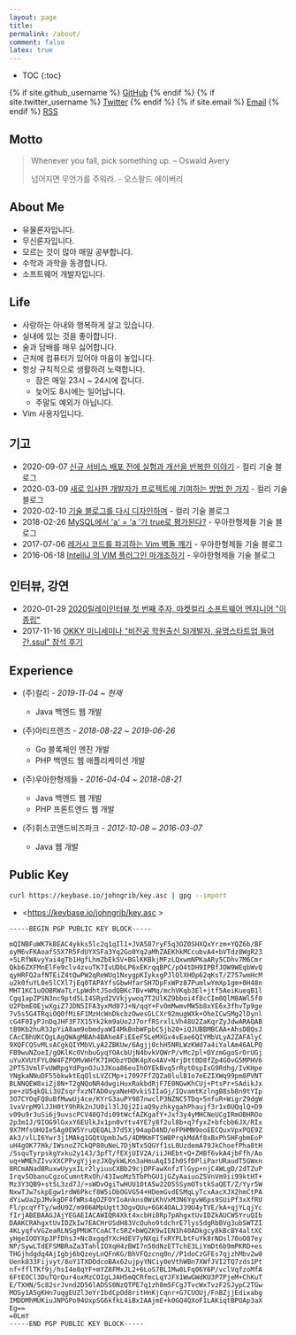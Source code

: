 ```yaml
---
layout: page
title:
permalink: /about/
comment: false
latex: true
---
```

* TOC
{:toc}

<div class="contact">
{% if site.github_username %}
        <a href="https://github.com/{{ site.github_username }}">GitHub</a>
{% endif %}
{% if site.twitter_username %}
        <a href="https://twitter.com/{{ site.twitter_username }}">Twitter</a>
{% endif %}
{% if site.email %}
        <a href="mailto:{{ site.email }}">Email</a>
{% endif %}
        <a href="{{ "/feed.xml" | prepend: site.baseurl }}">RSS</a>
</div>

## Motto

> Whenever you fall, pick something up. – Oswald Avery
>
> 넘어지면 무언가를 주워라. - 오스왈드 에이버리


## About Me

* 유물론자입니다.
* 무신론자입니다.
* 모르는 것이 많아 매일 공부합니다.
* 수학과 과학을 동경합니다.
* 소프트웨어 개발자입니다.

## Life

* 사랑하는 아내와 행복하게 살고 있습니다.
* 실내에 있는 것을 좋아합니다.
* 술과 담배를 매우 싫어합니다.
* 근처에 컴퓨터가 있어야 마음이 놓입니다.
* 항상 규칙적으로 생활하려 노력합니다.
    * 잠은 매일 23시 ~ 24시에 잡니다.
    * 늦어도 8시에는 일어납니다.
    * 주말도 예외가 아닙니다.
* Vim 사용자입니다.

## 기고

* 2020-09-07 [신규 서비스 배포 전에 실험과 개선을 반복한 이야기]( https://helloworld.kurly.com/blog/vsms-performance-experiment/ ) - 컬리 기술 블로그
* 2020-03-09 [새로 입사한 개발자가 프로젝트에 기여하는 방법 한 가지]( https://helloworld.kurly.com/blog/fix-style-with-command/ ) - 컬리 기술 블로그
* 2020-02-10 [기술 블로그를 다시 디자인하며]( https://helloworld.kurly.com/blog/redesign-tech-blog/ ) - 컬리 기술 블로그
* 2018-02-26 [MySQL에서 'a' = 'a '가 true로 평가된다?]( https://woowabros.github.io/study/2018/02/26/mysql-char-comparison.html ) - 우아한형제들 기술 블로그
* 2017-07-06 [레거시 코드를 파괴하는 Vim 벽돌 깨기]( https://woowabros.github.io/tools/2017/07/06/vim-game-code-break.html ) - 우아한형제들 기술 블로그
* 2016-06-18 [IntelliJ 의 VIM 플러그인 마개조하기]( https://woowabros.github.io/tools/2016/06/18/ideavim-customize-00.html ) - 우아한형제들 기술 블로그

## 인터뷰, 강연

* 2020-01-29 [2020릴레이인터뷰 첫 번째 주자, 마켓컬리 소프트웨어 엔지니어 "이종립"]( https://monthly-jiandson.tistory.com/49 )
* 2017-11-16 [OKKY 미니세미나 "비전공 학원출신 SI개발자, 유명스타트업 들어간.ssul" 참석 후기]( https://jojoldu.tistory.com/247 )

## Experience

- (주)컬리 - _2019-11-04 ~ 현재_
    - Java 백엔드 웹 개발

- (주)아티프렌즈 - _2018-08-22 ~ 2019-06-26_
    - Go 블록체인 엔진 개발
    - PHP 백엔드 웹 애플리케이션 개발

- (주)우아한형제들 - _2016-04-04 ~ 2018-08-21_
    - Java 백엔드 웹 개발
    - PHP 프론트엔드 웹 개발

- (주)휘스코앤드비즈파크 - _2012-10-08 ~ 2016-03-07_
    - Java 웹 개발

## Public Key

```sh
curl https://keybase.io/johngrib/key.asc | gpg --import
```

* <https://keybase.io/johngrib/key.asc >

```
-----BEGIN PGP PUBLIC KEY BLOCK-----

mQINBFuWK7kBEAC4ykks5lc2q1qIl1+JVA587ryF5q3OZ0SHXQxYrzm+YQZ6b/BF
oyM6vFKAoafS5X7R5FdUYXSFa3Yq2Go0Yq2aMhZAEKhkMCcubvA4+bVTdz8WgR23
+5LRfWAvyYai4gTb1HgfLhmZbEk5V+BGlKKBkjMFzLQxwmNPKaARy5CDhv7M6Cmr
Qkb6ZXFMnElFe9clv4zvuTK7IvUDbLP6xEKrqqBPC/pO4tDH9IPBfJOW9WEqbWvQ
qyHRFQ2afNTEiZ4tQwPW2qReWUq1NxygpKIykxgPJlOlXHOp62qKsT/Z757wmHcM
u2k0fuYL0e5lCXl7jEq0TAPAYfsGbwHfarSH7DpFxWPz87PumlwYmXp1gm+0H48n
MHT1KC1uOOBRWaTLrLpWdhtJSodQBKc7Bv+WMq/mchVKqb3El+jtf5AeiKueqB1l
Cgq1apZPSN3nc9ptd5LI4SRyd2VVkjywoq7T2UlKZ9bboi4f8cCIm0QlM8AWl5f0
U2PbmEOEjwXgiZ7JDN5IFA3yxMd07J+N/qqY+FvOmMwmvMW5b8xYE6x3fhvTp9ge
7v5s5G4TRqiOQ0fMi6F1MzHcWnDkcbzOwesGLCXr92mugWXk+OheICwSMg2lDynl
cG4F0IyPJnDqJHF3F7X15Yk2km9aUo2J7orfRSrxlLVh48U2ZaKqrZyJdwARAQAB
tB9Kb2huR3JpYiA8am9obmdyaWI4MkBnbWFpbC5jb20+iQJUBBMBCAA+AhsDBQsJ
CAcCBhUKCQgLAgQWAgMBAh4BAheAFiEEeF5LeMXGx4vEae6QIYMbVLyA2ZAFAlyC
9XQFCQSvMLsACgkQIYMbVLyA2ZBKUw/6Agjj0chH5NRLWzKWd7a4iYalAm46ALPQ
FB9wuNZoeI/gOKlKc0VnbuGyqYOAcbUjN4bvkVQWrP/vMc2pl+DYzmGgoSrOrUGj
uYuXVUtFYL0W4FZPOMvWHfK7IHObzYDOK4pXo4AV+NrjDtt0D8fZp4G0vG5MPHV6
2PT53VmlFvUWRpgYdPgnOJu3JKoa86euIhOYEkBvq5rRytOspIxG9Rdhg/IvKHpe
YNgkaNNuDF55bkwktEqQlsLVZCMp+i7097FfZQZa0lulB1o7eEZIXWq99pm8PVNT
BLNNQEW8xiZj8N+T2gNQoNR4dwgiHuxRakbdRjF7E0NGwKhCUj+PtsPr+SAdikJx
pe+zU5qkQLi3UZsqrfxzNTAD0uyaNeHOvkiSIIaGj/IQvamtKzlngB8sb8n9tYIp
3O7CYOqFQ8uBfMwwUj4ce/KYrG3auPY987nwclP3NZNC5TDq+5nfuR+WigrZ9dgW
1vxVrpM9lJJH0tY9hRk2nJU0il3lJQj2IiaQ9yzhkygahPhaujf3r1x0UQqlQ+D9
v09u9r3uSi6j9uvscPCV48Q7di09tWcfAZKgafY+Jxf3y4yMHCNeUCgIRmOBHROo
2p3m1J/9IOG9lGxxY6EUlkJx1pn0vYtv4YE7y8f2ul8b+q7fyxZ+bfcbb6JX/RIx
9X7MfsUHUIe5Ag0EW5YruQEQAL37d5Xj94apD4ND/eFPHMN9ooEECQuxVpxPQE9Z
Ak3/vlLI6Ywr3j1MAkg1GQtUpmbJwS/4DMKmFTSW8PrqkMdAf8xBxPhSHFgbmEoP
uH4gOK77Hk/IWsnoZ7CkQP80uNeL7DjNTx5QGYf1sL8UzdemA79JkChoefPha8tH
/SsquTyrpskgYxku2y14J/3pfT/fEXjUIV2A/iiJHEbt+Q+ZHBf6vkA4jbFfh/Ao
uq+WMEhZIvvXXCPPvgYjjezJXQykWLKn3aHmuAqI5Ih0SfDPliParURaudT5GWxn
8RCmANadBRuxwUyyxILr2lyiuuCXBb29cjDPFawXnfzTlGyp+njC4WLgD/2dTZuP
Irqv5ObanuCgzoCumntRxOh/43IwoMz5TbPhGU1jGZyAaiuoZ5VnVm9ii99ktHT+
Mz3Y3QB9+st5L3zd7J/+sWDvOgiTwHUU10tA5w22O5SSymOTstkSaQET/Z/Yyr5W
NxwTJw7skpEgw1rdW6Pkcf8W5iDbOGVG54+HDemGvdESMqLyTcxAacXJX2hmCtPA
dYiwUa2pJMvkgDF4fWRs4qOZFOYIoAnkns0WiKhVxM3N6YgvW6ps9SUiPf3xXfRU
Fl/pcqYfTy/wdU9Z/m906AMpUgtt3OgvQUu+6GK4OALJ39U4yTVE/kA+qjYLqjYc
fIrjABEBAAGJAjYEGAEIACAWIQR4Xkt4xcbHi8Rp7pAhgxtUvIDZkAUCW5YruQIb
DAAKCRAhgxtUvIDZkIw7EACHrUSdH83VcOuho9tdchrE7lys5dgRbBVg3ubSWTZI
4KLyqfvVGZeaRLNSgPMUKTCoACTc5RZ+bWQZK9wIEN1h40ADkgcy8kBcBY4altXC
yHgeIOOYXp3PfDhsJ+Nc8xgqdYXcHdEV7yNXqifxRYPLbtFuYk8rNDsl70oO87ey
NP/SywLTdEFSMBRaZa3TahlIOXqH4zBWI7n50dNzETTchE3LiYmDt6b9mPKRD+es
THGjhdgdq4AjIgbj6bQzeyLnQFnKG/BhVFQzcnq0n//P1doCzGFEs7qjzhMbv2w0
Uenk833Fijvyt/8oY1TXDOdcoBAx62ujpyYNCiy0eVthWBn7XWfJVI2TQ7zds1Pt
nf+fflTKf9j/hsI4e8qYF+mYZ8FMxJL2+6LoS7BLIMw8LFq06Y6P/vclVqfzoMfA
6FtEOCl3DuTQrQur4oxMzCOIgLJAH5mQCRfmcLqYJFX1WwGWdKU3P7PjeM+ChKuT
E/TXHN/5c82srJvnd2D56lADSS0NzQTPE7q1zh8m5FCgJTvcWxTvzF2SJypC2TGw
MOSy1A5gKHn7uqgEUZl3eYrIbdCpOd8ritHnKjCqnr+G7CUOUj/FnBZjjEdixabg
IMDDMhMUKiuJNPGPo94UxpSG6kfkL4iBxIAAjmE+k0GQ4QXoF1LAKiqtBPOAp3aX
Eg==
=0LmY
-----END PGP PUBLIC KEY BLOCK-----
```


